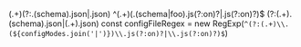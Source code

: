 (.+)(?:\.(schema)\.json|\.json)
^(.+)(\.(schema|foo)\.js(?:on)?|\.js(?:on)?)$
(?:(.+)\.(schema)\.json|(.+)\.json)
const configFileRegex = new RegExp(`^(?:(.+)\\.(${configModes.join('|')})\\.js(?:on)?|\\.js(?:on)?)$`)
